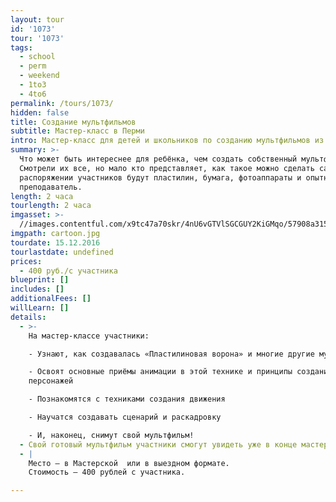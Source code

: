 ```yaml
---
layout: tour
id: '1073'
tour: '1073'
tags:
  - school
  - perm
  - weekend
  - 1to3
  - 4to6
permalink: /tours/1073/
hidden: false
title: Создание мультфильмов
subtitle: Мастер-класс в Перми
intro: Мастер-класс для детей и школьников по созданию мультфильмов из пластилина.
summary: >-
  Что может быть интереснее для ребёнка, чем создать собственный мультфильм?
  Смотрели их все, но мало кто представляет, как такое можно сделать самому. В
  распоряжении участников будут пластилин, бумага, фотоаппараты и опытный
  преподаватель.
length: 2 часа
tourlength: 2 часа
imgasset: >-
  //images.contentful.com/x9tc47a70skr/4nU6vGTVlSGCGUY2KiGMqo/57908a315beeedc14cd699a81dc53702/cartoon.jpg
imgpath: cartoon.jpg
tourdate: 15.12.2016
tourlastdate: undefined
prices:
  - 400 руб./с участника
blueprint: []
includes: []
additionalFees: []
willLearn: []
details:
  - >-
    На мастер-классе участники:

    - Узнают, как создавалась «Пластилиновая ворона» и многие другие мультфильмы

    - Освоят основные приёмы анимации в этой технике и принципы создания
    персонажей

    - Познакомятся с техниками создания движения

    - Научатся создавать сценарий и раскадровку 

    - И, наконец, снимут свой мультфильм!
  - Свой готовый мультфильм участники смогут увидеть уже в конце мастер-класса.
  - |
    Место – в Мастерской  или в выездном формате. 
    Стоимость – 400 рублей с участника.

---
```

